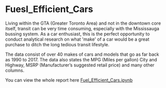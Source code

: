 # Fuesl_Efficient_Cars

Living within the GTA (Greater Toronto Area) and not in the downtown core itself, transit can be very time consuming, especially with the Mississauga bussing system. As a car enthusiast, this is the perfect opportunity to conduct analytical research on what 'make' of a car would be a great purchase to ditch the long tedious transit lifestyle.

The data consist of over 40 makes of cars and models that go as far back as 1990 to 2017. The data also states the MPG (Miles per gallon) City and Highway, MSRP (Manufacturer’s suggested retail price) and many other columns.

You can view the whole report here [Fuel_Efficient_Cars.ipynb](https://github.com/tarnbir/Fuel_Efficient_Cars/blob/main/Fuel_Efficient_Cars.ipynb)
